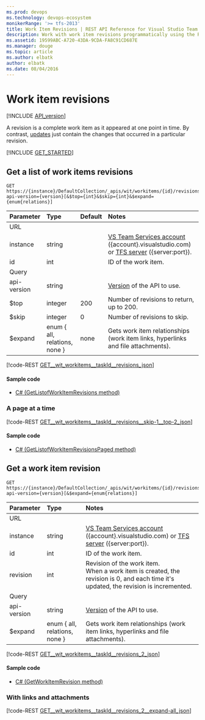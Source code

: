 ```yaml
---
ms.prod: devops
ms.technology: devops-ecosystem
monikerRange: '>= tfs-2013'
title: Work Item Revisions | REST API Reference for Visual Studio Team Services and Team Foundation Server
description: Work with work item revisions programmatically using the REST APIs for Visual Studio Team Services and Team Foundation Server. 
ms.assetid: 19599ABC-A720-43DA-9CDA-FA8C91CD687E
ms.manager: douge
ms.topic: article
ms.author: elbatk
author: elbatk
ms.date: 08/04/2016
---
```


# Work item revisions
[!INCLUDE [API_version](../_data/version.md)]

A revision is a complete work item as it appeared at one point in time. By contrast, [updates](./updates.md) just contain the changes that occurred in a particular revision.

[!INCLUDE [GET_STARTED](../_data/get-started.md)]

## Get a list of work items revisions

```no-highlight
GET https://{instance}/DefaultCollection/_apis/wit/workitems/{id}/revisions?api-version={version}[&$top={int}&$skip={int}&$expand={enum{relations}]
```

| Parameter | Type    | Default | Notes	
|:----------|:--------|:--------|:--------------------------------------
| URL
| instance  | string  |         | [VS Team Services account](/integrate/get-started/rest/basics.md) ({account}.visualstudio.com) or [TFS server](/integrate/get-started/rest/basics.md) ({server:port}).
| id        | int     |         | ID of the work item.
| Query
| api-version | string |        | [Version](../../concepts/rest-api-versioning.md) of the API to use.
| $top      | integer | 200     | Number of revisions to return, up to 200.
| $skip     | integer | 0       | Number of revisions to skip.
| $expand   | enum { all, relations, none }		| none    | Gets work item relationships (work item links, hyperlinks and file attachments).

[!code-REST [GET__wit_workitems__taskId__revisions_json](./_data/revisions/GET__wit_workitems__taskId__revisions.json)]

#### Sample code

* [C# (GetListofWorkItemRevisions method)](https://github.com/Microsoft/vsts-dotnet-samples/blob/master/ClientLibrary/Snippets/Microsoft.TeamServices.Samples.Client/WorkItemTracking/RevisionsSample.cs#L19)

### A page at a time

[!code-REST [GET__wit_workitems__taskId__revisions__skip-1__top-2_json](./_data/revisions/GET__wit_workitems__taskId__revisions__skip-1__top-2.json)]

#### Sample code

* [C# (GetListofWorkItemRevisionsPaged method)](https://github.com/Microsoft/vsts-dotnet-samples/blob/master/ClientLibrary/Snippets/Microsoft.TeamServices.Samples.Client/WorkItemTracking/RevisionsSample.cs#L48)

## Get a work item revision

```no-highlight
GET https://{instance}/DefaultCollection/_apis/wit/workitems/{id}/revisions/{revision}?api-version={version}[&$expand={enum{relations}]
```

| Parameter | Type    | Notes	
|:----------|:--------|:--------------------------------------
| URL
| instance  | string  | [VS Team Services account](/integrate/get-started/rest/basics.md) ({account}.visualstudio.com) or [TFS server](/integrate/get-started/rest/basics.md) ({server:port}).
| id        | int     | ID of the work item.
| revision  | int     | Revision of the work item.<br/>When a work item is created, the revision is 0, and each time it's updated, the revision is incremented.
| Query
| api-version | string | [Version](../../concepts/rest-api-versioning.md) of the API to use.
| $expand	| enum { all, relations, none }	| Gets work item relationships (work item links, hyperlinks and file attachments).

[!code-REST [GET__wit_workitems__taskId__revisions_2_json](./_data/revisions/GET__wit_workitems__taskId__revisions_2.json)]

#### Sample code

* [C# (GetWorkItemRevision method)](https://github.com/Microsoft/vsts-dotnet-samples/blob/master/ClientLibrary/Snippets/Microsoft.TeamServices.Samples.Client/WorkItemTracking/RevisionsSample.cs#L78)

###  With links and attachments

[!code-REST [GET__wit_workitems__taskId__revisions_2__expand-all_json](./_data/revisions/GET__wit_workitems__taskId__revisions_2__expand-all.json)]

